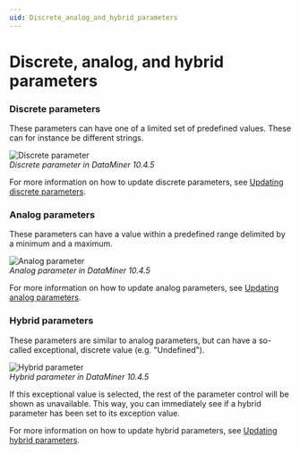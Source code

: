 ```yaml
---
uid: Discrete_analog_and_hybrid_parameters
---
```


# Discrete, analog, and hybrid parameters

### Discrete parameters

These parameters can have one of a limited set of predefined values. These can for instance be different strings.

![Discrete parameter](~/user-guide/images/Discrete_Parameter_Text_Box.png)<br>*Discrete parameter in DataMiner 10.4.5*

For more information on how to update discrete parameters, see [Updating discrete parameters](xref:Updating_discrete_parameters).

### Analog parameters

These parameters can have a value within a predefined range delimited by a minimum and a maximum.

![Analog parameter](~/user-guide/images/Analog_Parameter.png)<br>*Analog parameter in DataMiner 10.4.5*

For more information on how to update analog parameters, see [Updating analog parameters](xref:Updating_analog_parameters).

### Hybrid parameters

These parameters are similar to analog parameters, but can have a so-called exceptional, discrete value (e.g. "Undefined").

![Hybrid parameter](~/user-guide/images/Hybrid_Parameter.png)<br>*Hybrid parameter in DataMiner 10.4.5*

If this exceptional value is selected, the rest of the parameter control will be shown as unavailable. This way, you can immediately see if a hybrid parameter has been set to its exception value.

For more information on how to update hybrid parameters, see [Updating hybrid parameters](xref:Updating_hybrid_parameters).
